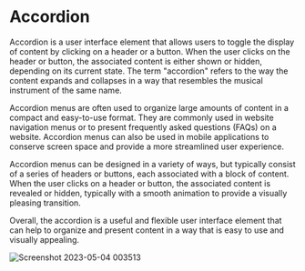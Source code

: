# Accordion
Accordion is a user interface element that allows users to toggle the display of content by clicking on a header or a button. When the user clicks on the header or button, the associated content is either shown or hidden, depending on its current state. The term "accordion" refers to the way the content expands and collapses in a way that resembles the musical instrument of the same name.

Accordion menus are often used to organize large amounts of content in a compact and easy-to-use format. They are commonly used in website navigation menus or to present frequently asked questions (FAQs) on a website. Accordion menus can also be used in mobile applications to conserve screen space and provide a more streamlined user experience.

Accordion menus can be designed in a variety of ways, but typically consist of a series of headers or buttons, each associated with a block of content. When the user clicks on a header or button, the associated content is revealed or hidden, typically with a smooth animation to provide a visually pleasing transition.

Overall, the accordion is a useful and flexible user interface element that can help to organize and present content in a way that is easy to use and visually appealing.



![Screenshot 2023-05-04 003513](https://user-images.githubusercontent.com/89717401/236206224-556df1f9-4580-45c6-bb8c-af98573e3d0a.png)

